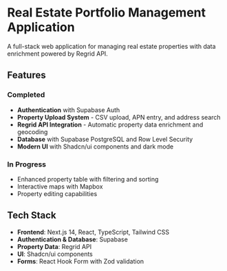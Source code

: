 # Real Estate Portfolio Management Application

A full-stack web application for managing real estate properties with data enrichment powered by Regrid API.

## Features

### Completed
- **Authentication** with Supabase Auth
- **Property Upload System** - CSV upload, APN entry, and address search
- **Regrid API Integration** - Automatic property data enrichment and geocoding
- **Database** with Supabase PostgreSQL and Row Level Security
- **Modern UI** with Shadcn/ui components and dark mode

### In Progress
- Enhanced property table with filtering and sorting
- Interactive maps with Mapbox
- Property editing capabilities

## Tech Stack

- **Frontend**: Next.js 14, React, TypeScript, Tailwind CSS
- **Authentication & Database**: Supabase
- **Property Data**: Regrid API
- **UI**: Shadcn/ui components
- **Forms**: React Hook Form with Zod validation